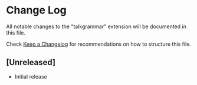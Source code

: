 # Change Log

All notable changes to the "talkgrammar" extension will be documented in this file.

Check [Keep a Changelog](http://keepachangelog.com/) for recommendations on how to structure this file.

## [Unreleased]

- Initial release